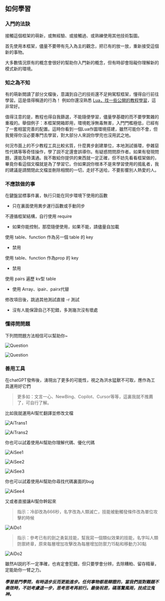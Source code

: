 ## 如何學習

### 入門的法訣

接觸這個框架的萌新，或無經驗、或接觸過、或熟練使用其他技術製圖。

首先使用本框架，儘量不要帶有先入為主的觀念，把已有的放一放，重新接受這個新的事物。

大多數情況原有的概念會很好的幫助你入門新的概念，但有時卻會阻礙你理解新的模式新的環境。

### 知之為不知

有的萌新閲讀了部分文檔後，意識到自己的技術還不足夠駕馭框架，懂得自行前往學習。這是值得稱道的行為！ 例如你還沒熟悉 [Lua，找一些公開的教程學習](https://www.runoob.com/lua/lua-tutorial.html)，這非常好。

值得注意的是，教程也得自我篩選，不能隨便學習，儘量學基礎的而不要學繁雜的重複的。舉個例子：本框架開箱即用，環境乾淨無毒無害，入門門檻極低，已經有了一套相當完善的配置。這時你看到一個Lua作圖環境搭建，雖然可能你不會，但我覺得你沒必要專門去學習，對大部分人來説你學完也沒用武之地。

何況市面上的不少教程工具比較劣質，什麼異步創建單位，本地測試循環，參雜惡性代碼等等奇怪操作，學了説不定還會誤導你。有疑惑問問原作者。如果有發現問題，還能及時溝通。我不敢給你提供的東西就一定正確，但不妨先看看框架做的，畢竟你看這個文檔就是為了學習它。你如果説你根本不是來學習使用的搗亂者，我的建議是請關閉此文檔並刪除相關的一切，走好不送哈，不要影響別人熱愛的人。

### 不應該做的事

在鍵盤鼠標事件裏，執行只能在同步環境下使用的函數

* 只在裏面使用異步運行函數或手動同步

不遵循框架結構，自行使用 require

* 如果你能控制，那麼隨便使用，如果不能，請儘量自加載

使用 table、function 作為另一個 table 的 key

* 禁用

使用 table、function 作為prop 的 key

* 禁用

使用 pairs 遍歷 kv型 table

* 使用 Array、ipair、pairx代替

修改項目後，跳過其他測試直接 -r 測試

* 沒有人能保證自己不犯錯，多測幾次沒有壞處

### 懂得問問題

下列問問題方法相信可以幫助你~

![Question](/assets/question1.png)

![Question](/assets/question2.png)

### 善用工具

在chatGPT發佈後，湧現出了更多的可能性，視之為洪水猛獸不可取，應作為工具運用好它們

> 更多如：文言一心、NewBing、Copilot、Cursor等等，這裏我就不推薦了，可自行了解。

比如我就運用AI幫忙翻譯並修改文檔

![AiTrans1](/assets/aiTrans1.png)

![AiTrans2](/assets/aiTrans2.png)

你也可以試着使用AI幫助你理解代碼、優化代碼

![AiSee1](/assets/aiSee1.png)

![AiSee2](/assets/aiSee2.png)

![AiSee3](/assets/aiSee3.png)

你也可以試着使用AI幫助你尋找代碼裏面的bug

![AiSee4](/assets/aiSee4.png)

又或者直接讓AI幫你幹起來

> 指示：冷卻改為666秒，名字改為人類滅亡，技能被動觸發條件改為單位攻擊的時候

![AiDo1](/assets/aiDo1.png)

> 指示：參考已有的劍之勇氣技能，幫我寫一個類似效果的技能，名字叫人類防禦終章，原來每層增加攻擊改為每層增加防禦力15點和移動力30點

![AiDo2](/assets/aiDo2.png)

雖然AI説的不一定準確，也肯定會犯錯，但只要學會分辨，去除糟粕、留存精華，定能助你一臂之力。

##### 學習是門學問，有時退步反而更能進步。任何事物都是辯證的，當我們面對難題不奏效時，不妨考慮退一步，思考思考再前行。最後祝君，碼落驚風雨，技成泣鬼神。

